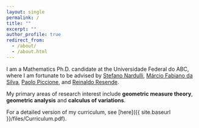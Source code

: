 ```yaml
---
layout: single
permalink: /
title: ""
excerpt: ""
author_profile: true
redirect_from: 
  - /about/
  - /about.html
---
```


I am a Mathematics Ph.D. candidate at the Universidade Federal do ABC, where I am fortunate to be advised by [Stefano Nardulli](http://professor.ufabc.edu.br/~stefano.nardulli/index.html), [Márcio Fabiano da Silva](http://lattes.cnpq.br/7618767393745018), [Paolo Piccione](https://www.ime.usp.br/~piccione/), and [Reinaldo Resende](https://www.math.cmu.edu/~rresende/).

My primary areas of research interest include **geometric measure theory**, **geometric analysis** and **calculus of variations**.

For a detailed version of my curriculum, see [here]({{ site.baseurl }}/files/Curriculum.pdf).
